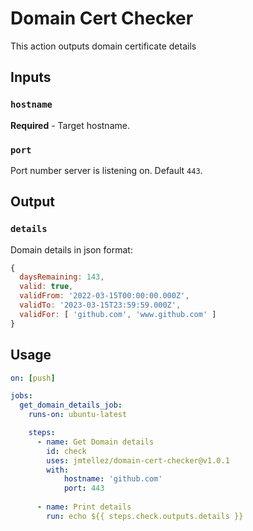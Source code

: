 # Domain Cert Checker

This action outputs domain certificate details

## Inputs

### `hostname`

**Required** - Target hostname.

### `port`

Port number server is listening on. Default `443`.


## Output

### `details`

Domain details in json format:

```js
{
  daysRemaining: 143,
  valid: true,
  validFrom: '2022-03-15T00:00:00.000Z',
  validTo: '2023-03-15T23:59:59.000Z',
  validFor: [ 'github.com', 'www.github.com' ]
}
```

## Usage

```yaml
on: [push]

jobs:
  get_domain_details_job:
    runs-on: ubuntu-latest

    steps:
      - name: Get Domain details
        id: check
        uses: jmtellez/domain-cert-checker@v1.0.1
        with:
            hostname: 'github.com'
            port: 443
 
      - name: Print details
        run: echo ${{ steps.check.outputs.details }}
```